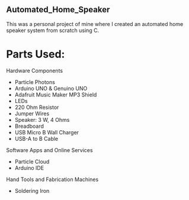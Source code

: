 ## Automated_Home_Speaker
This was a personal project of mine where I created an automated home speaker system from scratch using C. 

# Parts Used:
Hardware Components
- Particle Photons
- Arduino UNO & Genuino UNO
- Adafruit Music Maker MP3 Shield
- LEDs
- 220 Ohm Resistor
- Jumper Wires 
- Speaker: 3 W, 4 Ohms
- Breadboard
- USB Micro B Wall Charger
- USB-A to B Cable

Software Apps and Online Services
- Particle Cloud
- Arduino IDE

Hand Tools and Fabrication Machines
- Soldering Iron






